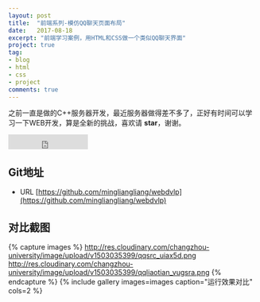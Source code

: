 ```yaml
---
layout: post
title:  "前端系列-模仿QQ聊天页面布局"
date:   2017-08-18
excerpt: "前端学习案例，用HTML和CSS做一个类似QQ聊天界面"
project: true
tag:
- blog
- html
- css
- project
comments: true
---
```

     
之前一直是做的C++服务器开发，最近服务器做得差不多了，正好有时间可以学习一下WEB开发，算是全新的挑战，喜欢请 **star**，谢谢。

<iframe src="https://ghbtns.com/github-btn.html?user=mingliangliang&repo=webdvlp&type=star&count=true&size=large" frameborder="0" scrolling="0" width="160px" height="30px"></iframe>    
      
## Git地址
* URL [https://github.com/mingliangliang/webdvlp](https://github.com/mingliangliang/webdvlp)

## 对比截图
{% capture images %}
	http://res.cloudinary.com/changzhou-university/image/upload/v1503035399/qqsrc_uiax5d.png
	http://res.cloudinary.com/changzhou-university/image/upload/v1503035399/qqliaotian_vugsra.png
{% endcapture %}
{% include gallery images=images caption="运行效果对比" cols=2 %}     
